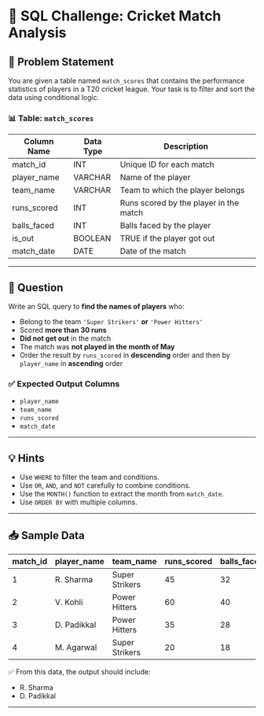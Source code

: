 # 🏏 SQL Challenge: Cricket Match Analysis

## 🧩 Problem Statement

You are given a table named `match_scores` that contains the performance statistics of players in a T20 cricket league. Your task is to filter and sort the data using conditional logic.

### 📊 Table: `match_scores`

| Column Name     | Data Type    | Description                            |
|------------------|--------------|----------------------------------------|
| match_id         | INT          | Unique ID for each match               |
| player_name      | VARCHAR      | Name of the player                     |
| team_name        | VARCHAR      | Team to which the player belongs       |
| runs_scored      | INT          | Runs scored by the player in the match|
| balls_faced      | INT          | Balls faced by the player             |
| is_out           | BOOLEAN      | TRUE if the player got out             |
| match_date       | DATE         | Date of the match                      |

---

## 📝 Question

Write an SQL query to **find the names of players** who:

- Belong to the team `'Super Strikers'` **or** `'Power Hitters'`
- Scored **more than 30 runs**
- **Did not get out** in the match
- The match was **not played in the month of May**
- Order the result by `runs_scored` in **descending** order and then by `player_name` in **ascending** order

### ✅ Expected Output Columns

- `player_name`
- `team_name`
- `runs_scored`
- `match_date`

---

## 💡 Hints

- Use `WHERE` to filter the team and conditions.
- Use `OR`, `AND`, and `NOT` carefully to combine conditions.
- Use the `MONTH()` function to extract the month from `match_date`.
- Use `ORDER BY` with multiple columns.

---

## 📥 Sample Data

| match_id | player_name | team_name      | runs_scored | balls_faced | is_out | match_date |
|----------|-------------|----------------|-------------|-------------|--------|------------|
| 1        | R. Sharma   | Super Strikers | 45          | 32          | FALSE  | 2024-04-21 |
| 2        | V. Kohli    | Power Hitters  | 60          | 40          | TRUE   | 2024-05-11 |
| 3        | D. Padikkal | Power Hitters  | 35          | 28          | FALSE  | 2024-06-12 |
| 4        | M. Agarwal  | Super Strikers | 20          | 18          | FALSE  | 2024-06-10 |

✅ From this data, the output should include:
- R. Sharma
- D. Padikkal

---

